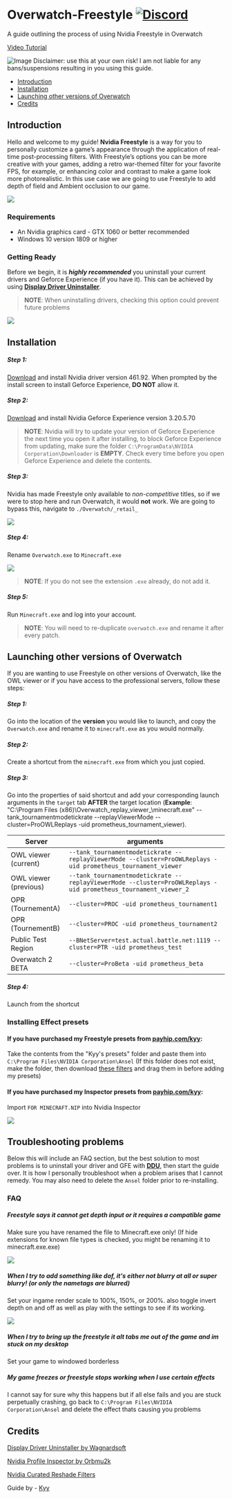 # Overwatch-Freestyle [![Discord](https://img.shields.io/discord/743941628020129853.svg?label=&logo=discord&logoColor=ffffff&color=7389D8&labelColor=6A7EC2)](https://discord.gg/EXuG82n)

A guide outlining the process of using Nvidia Freestyle in Overwatch

[Video Tutorial](https://youtu.be/lAEkQdQGRNA)

![Image](/images/NDUpoHM.png)
Disclaimer: use this at your own risk! I am not liable for any bans/suspensions resulting in you using this guide.
<!-- TOC -->

  - [Introduction](#introduction)
  - [Installation](#installation)
  - [Launching other versions of Overwatch](#launching-other-versions-of-overwatch)
  - [Credits](#credits)

<!-- /TOC -->
## Introduction

Hello and welcome to my guide! **Nvidia Freestyle** is a way for you to personally customize a game’s appearance through the application of real-time post-processing filters. With Freestyle’s options you can be more creative with your games, adding a retro war-themed filter for your favorite FPS, for example, or enhancing color and contrast to make a game look more photorealistic. In this use case we are going to use Freestyle to add depth of field and Ambient occlusion to our game.


![](images/0923675.png)


### Requirements

- An Nvidia graphics card - GTX 1060 or better recommended
- Windows 10 version 1809 or higher


### Getting Ready
Before we begin, it is _**highly recommended**_ you uninstall your current drivers and Geforce Experience (if you have it). This can be achieved by using [**Display Driver Uninstaller**](https://youtu.be/xn8z39tiEL0?t=158).
> **NOTE**: When uninstalling drivers, checking this option could prevent future problems

![](images/xxlqie.PNG)


## Installation


##### Step 1:
[Download](https://www.guru3d.com/files-details/geforce-461-92-whql-driver-download.html) and install Nvidia driver version 461.92. When prompted by the install screen to install Geforce Experience, **DO NOT** allow it.


##### Step 2:
[Download](https://us.download.nvidia.com/GFE/GFEClient/3.20.5.70/GeForce_Experience_v3.20.5.70.exe) and install Nvidia Geforce Experience version 3.20.5.70
>**NOTE**: Nvidia will try to update your version of Geforce Experience the next time you open it after installing, to block Geforce Experience from updating, make sure the folder `C:\ProgramData\NVIDIA Corporation\Downloader` is **EMPTY**. Check every time before you open Geforce Experience and delete the contents.


##### Step 3:
Nvidia has made Freestyle only available to _non-competitive_ titles, so if we were to stop here and run Overwatch, it would **not** work. We are going to bypass this, navigate to `./Overwatch/_retail_`

![](images/xzBgO5R.png)


##### Step 4:
Rename `Overwatch.exe` to `Minecraft.exe`

![](images/02jnsE.PNG)
> **NOTE**:  If you do not see the extension `.exe` already, do not add it.

##### Step 5:
Run `Minecraft.exe` and log into your account.

> **NOTE**: You will need to re-duplicate `overwatch.exe` and rename it after every patch.

## Launching other versions of Overwatch

If you are wanting to use Freestyle on other versions of Overwatch, like the OWL viewer or if you have access to the professional servers, follow these steps:

##### Step 1:

Go into the location of the **version** you would like to launch, and copy the `Overwatch.exe` and rename it to `minecraft.exe` as you would normally.

##### Step 2:

Create a shortcut from the `minecraft.exe` from which you just copied.

##### Step 3:

Go into the properties of said shortcut and add your corresponding launch arguments in the `target` tab **AFTER** the target location (**Example**: "C:\Program Files (x86)\Overwatch\_replay_viewer_\minecraft.exe" --tank_tournamentmodetickrate --replayViewerMode --cluster=ProOWLReplays -uid prometheus_tournament_viewer).


|Server |arguments
--- | ---
|OWL viewer (current)|`--tank_tournamentmodetickrate --replayViewerMode --cluster=ProOWLReplays -uid prometheus_tournament_viewer`
|OWL viewer (previous)   | `--tank_tournamentmodetickrate --replayViewerMode --cluster=ProOWLReplays -uid prometheus_tournament_viewer_2`   |
|OPR (TournementA)|`--cluster=PROC -uid prometheus_tournament1`
|OPR (TournementB)|`--cluster=PROC -uid prometheus_tournament2`
| Public Test Region  |`--BNetServer=test.actual.battle.net:1119 --cluster=PTR -uid prometheus_test`|
|Overwatch 2 BETA   |`--cluster=ProBeta -uid prometheus_beta`   |

##### Step 4:

Launch from the shortcut

### Installing Effect presets

#### If you have purchased my Freestyle presets from [payhip.com/kyy](https://payhip.com/kyy):

Take the contents from the "Kyy's presets" folder and paste them into `C:\Program Files\NVIDIA Corporation\Ansel` (If this folder does not exist, make the folder, then download [these filters](https://international-gfe.download.nvidia.com/GFE/GFEClient/ReShadeFilters/v1.0/Curated_ReShade_Filters.zip) and drag them in before adding my presets)

#### If you have purchased my Inspector presets from [payhip.com/kyy](https://payhip.com/kyy):
Import `FOR MINECRAFT.NIP` into Nvidia Inspector

![](images/GDBBOh8.png)


## Troubleshooting problems
Below this will include an FAQ section, but the best solution to most problems is to uninstall your driver and GFE with [**DDU**](#getting-ready), then start the guide over. It is how I personally troubleshoot when a problem arises that I cannot remedy.
You may also need to delete the `Ansel` folder prior to re-installing.

### FAQ

##### Freestyle says it cannot get depth input or it requires a compatible game
Make sure you have renamed the file to Minecraft.exe only! (If hide extensions for known file types is checked, you might be renaming it to minecraft.exe.exe)

![](images/TUHO54K.png)

##### When I try to add something like dof, it's either not blurry at all or super blurry! (or only the nametags are blurred)
Set your ingame render scale to 100%, 150%, or 200%. also toggle invert depth on and off as well as play with the settings to see if its working.

![](images/IKC4Jlp.png)
##### When I try to bring up the freestyle it alt tabs me out of the game and im stuck on my desktop
Set your game to windowed borderless
##### My game freezes or freestyle stops working when I use certain effects
I cannot say for sure why this happens but if all else fails and you are stuck perpetually crashing, go back to `C:\Program Files\NVIDIA Corporation\Ansel` and delete the effect thats causing you problems


## Credits
[Display Driver Uninstaller by Wagnardsoft](https://www.wagnardsoft.com/display-driver-uninstaller-ddu-)

[Nvidia Profile Inspector by Orbmu2k](https://github.com/Orbmu2k/nvidiaProfileInspector)

[Nvidia Curated Reshade Filters](https://international-gfe.download.nvidia.com/GFE/GFEClient/ReShadeFilters/v1.0/Curated_ReShade_Filters.zip)

Guide by - [Kyy](https://snky.cc)

